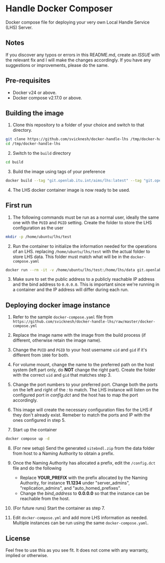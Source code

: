 # Handle Docker Composer

Docker compose file for deploying your very own Local Handle Service (LHS) Server.

## Notes

If you discover any typos or errors in this README.md, create an *ISSUE* with the relevant fix and I will make the changes accordingly. If you have any suggestions or improvements, please do the same.

## Pre-requisites

- Docker v24 or above.
- Docker compose v2.17.0 or above.

## Building the image

1. Clone this repository to a folder of your choice and switch to that directory.
```bash
git clone https://github.com/svicknesh/docker-handle-lhs /tmp/docker-handle-lhs
cd /tmp/docker-handle-lhs
```

2. Switch to the `build` directory
```bash
cd build
```

3. Build the image using tags of your preference
```bash
docker build --tag "git.openlab.itu.int/aims/lhs:latest" --tag "git.openlab.itu.int/aims/lhs:9.3.1" "$(pwd)"
```

4. The LHS docker container image is now ready to be used.

## First run

1. The following commands must be run as a normal user, ideally the same one with the `PUID` and `PGID` setting. Create the folder to store the LHS configuration as the user
```bash
mkdir -p /home/ubuntu/lhs/test
```

2. Run the container to initialize the information needed for the operations of an LHS. replacing `/home/ubuntu/lhs/test` with the actual folder to store LHS data. This folder must match what will be in the `docker-compose.yaml`
```bash
docker run --rm -it -v /home/ubuntu/lhs/test:/home/lhs/data git.openlab.itu.int/aims/lhs
```

3. Make sure to set the public address to a publicly reachable IP address and the bind address to `0.0.0.0`. This is important since we're running in a container and the IP address will differ during each run.



## Deploying docker image instance

1. Refer to the sample `docker-compose.yaml` file from `https://github.com/svicknesh/docker-handle-lhs/raw/master/docker-compose.yml`

2. Replace the image name with the image from the build process (if different, otherwise retain the image name).

3. Change the `PUID` and `PGID` to your host username `uid` and `gid` if it's different from `1000` for both.

4. For volume mount, change the name to the preferred path on the host system (left part only, do **NOT** change the right part). Create the folder with the correct `uid` and `gid` that matches step 3.

5. Change the port numbers to your preferred port. Change both the ports on the left and right of the _:_ to match. The LHS instance will listen on the configured port in *config.dct* and the host has to map the port accordingly.

6. This image will create the necessary configuration files for the LHS if they don't already exist. Remeber to match the ports and IP with the ones configured in step 5.

7. Start up the container
```bash
docker compose up -d
```

8. (For new setup) Send the generated `sitebndl.zip` from the data folder from host to a Naming Authority to obtain a prefix.

9. Once the Naming Authority has allocated a prefix, edit the `/config.dct` file and do the following
      - Replace **YOUR_PREFIX** with the prefix allocated by the Naming Authority, for instance **11.1234** under "server_admins", "replication_admins", and "auto_homed_prefixes".
      - Change the *bind_address* to **0.0.0.0** so that the instance can be reachable from the host. 

9. (For future runs) Start the container as step 7.

10. Edit `docker-compose.yml` and add more LHS information as needed. Multiple instances can be run using the same `docker-compose.yaml`. 

## License

Feel free to use this as you see fit. It does not come with any warranty, implied or otherwise.

